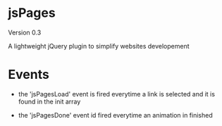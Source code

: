 jsPages
=======

Version 0.3

A lightweight jQuery plugin to simplify websites developement

Events
=======

 - the 'jsPagesLoad' event is fired everytime a link is selected and
   it is found in the init array

 - the 'jsPagesDone' event id fired everytime an animation in finished

